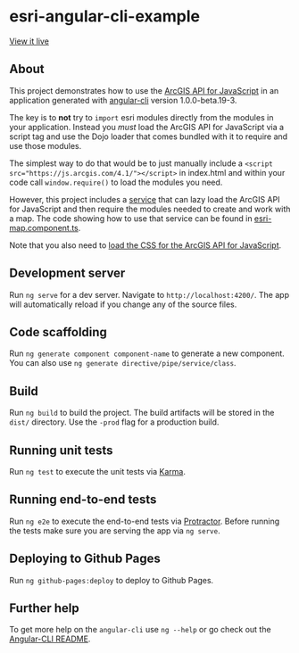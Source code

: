 # esri-angular-cli-example

[View it live](https://tomwayson.github.io/esri-angular-cli-example/)

## About

This project demonstrates how to use the [ArcGIS API for JavaScript](https://developers.arcgis.com/javascript/) in an application generated with [angular-cli](https://github.com/angular/angular-cli) version 1.0.0-beta.19-3.

The key is to **not** try to `import` esri modules directly from the modules in your application. 
Instead you *must* load the ArcGIS API for JavaScript via a script tag and use the Dojo loader that comes bundled with it to require and use those modules.

The simplest way to do that would be to just manually include a `<script src="https://js.arcgis.com/4.1/"></script>` in index.html and within your code call `window.require()` to load the modules you need. 

However, this project includes a [service](src/app/esri-loader.service.ts) that can lazy load the ArcGIS API for JavaScript 
and then require the modules needed to create and work with a map. The code showing how to use that service can be found in [esri-map.component.ts](src/app/esri-map/esri-map.component.ts).

Note that you also need to [load the CSS for the ArcGIS API for JavaScript](src/index.html#L11). 

## Development server
Run `ng serve` for a dev server. Navigate to `http://localhost:4200/`. The app will automatically reload if you change any of the source files.

## Code scaffolding

Run `ng generate component component-name` to generate a new component. You can also use `ng generate directive/pipe/service/class`.

## Build

Run `ng build` to build the project. The build artifacts will be stored in the `dist/` directory. Use the `-prod` flag for a production build.

## Running unit tests

Run `ng test` to execute the unit tests via [Karma](https://karma-runner.github.io).

## Running end-to-end tests

Run `ng e2e` to execute the end-to-end tests via [Protractor](http://www.protractortest.org/).
Before running the tests make sure you are serving the app via `ng serve`.

## Deploying to Github Pages

Run `ng github-pages:deploy` to deploy to Github Pages.

## Further help

To get more help on the `angular-cli` use `ng --help` or go check out the [Angular-CLI README](https://github.com/angular/angular-cli/blob/master/README.md).
